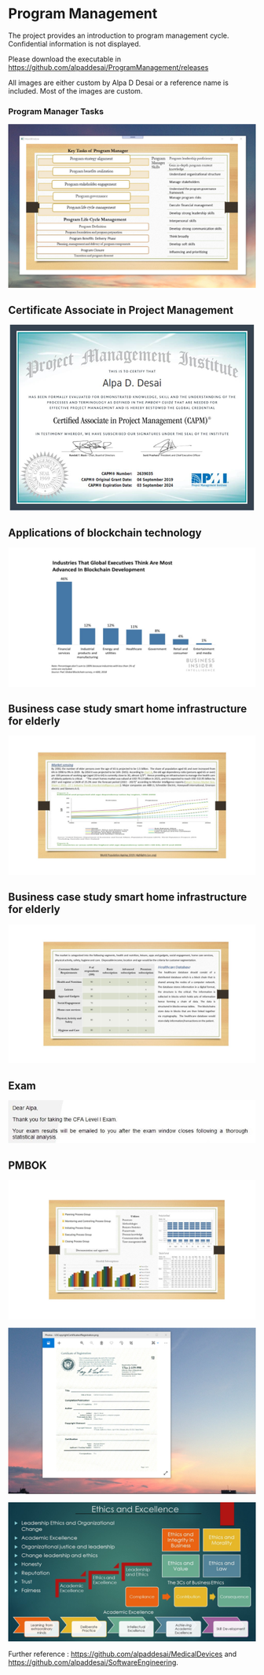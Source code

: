 # Program Management

The project provides an introduction to program management cycle. Confidential information is not displayed. 

Please download the executable in https://github.com/alpaddesai/ProgramManagement/releases

All images are either custom by Alpa D Desai or a reference name is included. Most of the images are custom.

### Program Manager Tasks
![image](ProgramManager.png)

## Certificate Associate in Project Management
![image](CAPMCertificate.jpg)

## Applications of blockchain technology 
![image](BlockchainApplications.jpg)

## Business case study smart home infrastructure for elderly
![image](MarketSense.jpg)

## Business case study smart home infrastructure for elderly
![image](HealthCareDatabases.jpg)

## Exam
![image](CFAExam.jpg)

## PMBOK
![image](Tableau1.jpg)

![image](USCopyrightCertificate.png)

![image](Ethics.jpg)

Further reference : https://github.com/alpaddesai/MedicalDevices and https://github.com/alpaddesai/SoftwareEngineering.
